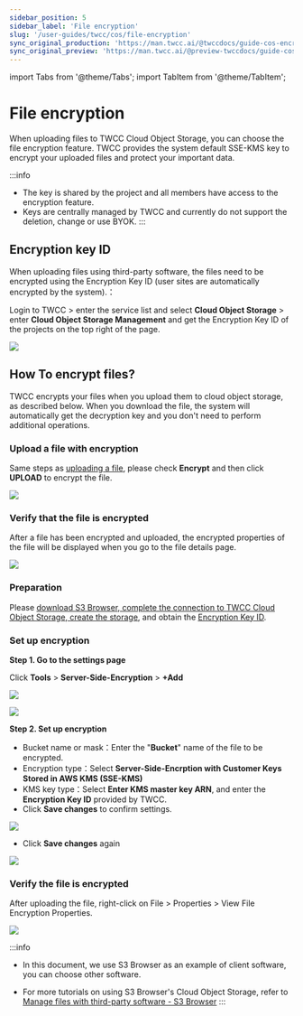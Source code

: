 ```yaml
---
sidebar_position: 5
sidebar_label: 'File encryption'
slug: '/user-guides/twcc/cos/file-encryption'
sync_original_production: 'https://man.twcc.ai/@twccdocs/guide-cos-encryption-zh' 
sync_original_preview: 'https://man.twcc.ai/@preview-twccdocs/guide-cos-encryption-zh'
---
```


import Tabs from '@theme/Tabs';
import TabItem from '@theme/TabItem';

# File encryption

When uploading files to TWCC Cloud Object Storage, you can choose the file encryption feature. TWCC provides the system default SSE-KMS key to encrypt your uploaded files and protect your important data.

:::info
- The key is shared by the project and all members have access to the encryption feature.
- Keys are centrally managed by TWCC and currently do not support the deletion, change or use BYOK.
:::

## Encryption key ID

When uploading files using third-party software, the files need to be encrypted using the Encryption Key ID (user sites are automatically encrypted by the system).：

Login to TWCC > enter the service list and select **Cloud Object Storage** > enter **Cloud Object Storage Management** and get the Encryption Key ID of the projects on the top right of the page.


![](https://cos.twcc.ai/SYS-MANUAL/uploads/upload_62098fd1deba37313fa0ea7677fc7588.png)



## How To encrypt files?

TWCC encrypts your files when you upload them to cloud object storage, as described below.
When you download the file, the system will automatically get the decryption key and you don't need to perform additional operations.


<!-- 1 start -->

<Tabs>
  <TabItem value="TWCC Portal" label="TWCC Portal" default>



### Upload a file with encryption

Same steps as [<ins>uploading a file</ins>](/user-guides/twcc/cos/manage-buckets/manage-objects/upload-download-files-create-folders.md), please check **Encrypt** and then click **UPLOAD** to encrypt the file.

![](https://cos.twcc.ai/SYS-MANUAL/uploads/upload_af965af915450fa5d94de1fae5b0bbbb.png)


### Verify that the file is encrypted


After a file has been encrypted and uploaded, the encrypted properties of the file will be displayed when you go to the file details page.


![](https://cos.twcc.ai/SYS-MANUAL/uploads/upload_0b749c20a05ddd9d6e036f8bee56e26f.png)



 </TabItem>
  <TabItem value="Third-party Software：S3 browser" label="Third-party Software：S3 browser">


### Preparation

Please [<ins>download S3 Browser, complete the connection to TWCC Cloud Object Storage, create the storage</ins>](https://man.twcc.ai/@twccdocs/guide-cos-s3browser-zh), and obtain the <a href="#加密金鑰-ID"><ins>Encryption Key ID</ins></a>.


### Set up encryption


**Step 1. Go to the settings page**

Click **Tools** > **Server-Side-Encryption** > **+Add**

![](https://cos.twcc.ai/SYS-MANUAL/uploads/upload_4828b14743452f78d82e199429e0eb94.png)


![](https://cos.twcc.ai/SYS-MANUAL/uploads/upload_ceacfeaf972f12ddfb327fef7e180e65.png)


**Step 2. Set up encryption**

- Bucket name or mask：Enter the "**Bucket**" name of the file to be encrypted.
- Encryption type：Select **Server-Side-Encrption with Customer Keys Stored in AWS KMS (SSE-KMS)**
- KMS key type：Select **Enter KMS master key ARN**, and enter the **Encryption Key ID** provided by TWCC.
- Click **Save changes** to confirm settings.

![](https://cos.twcc.ai/SYS-MANUAL/uploads/upload_e0c48a902bdf32348014b2b2fac25efc.png)

- Click **Save changes** again

![](https://cos.twcc.ai/SYS-MANUAL/uploads/upload_8ccb461736610db73e310b16c5e5fb5d.png)



### Verify the file is encrypted

After uploading the file, right-click on File > Properties > View File Encryption Properties.

![](https://cos.twcc.ai/SYS-MANUAL/uploads/upload_e38b3b62d64c3a5fdecdd2ae7b476b09.png)


:::info
- In this document, we use S3 Browser as an example of client software, you can choose other software.
- For more tutorials on using S3 Browser's Cloud Object Storage, refer to [<ins>Manage files with third-party software - S3 Browser</ins>](https://man.twcc.ai/@twccdocs/guide-cos-s3browser-zh)
:::

  </TabItem>
</Tabs>
